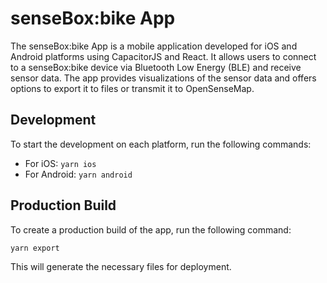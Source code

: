 # senseBox:bike App

The senseBox:bike App is a mobile application developed for iOS and Android platforms using CapacitorJS and React. It allows users to connect to a senseBox:bike device via Bluetooth Low Energy (BLE) and receive sensor data. The app provides visualizations of the sensor data and offers options to export it to files or transmit it to OpenSenseMap.

## Development

To start the development on each platform, run the following commands:

- For iOS: `yarn ios`
- For Android: `yarn android`

## Production Build

To create a production build of the app, run the following command:

```
yarn export
```

This will generate the necessary files for deployment.

